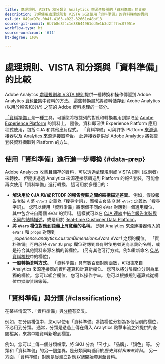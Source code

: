 ```yaml
---
title: 處理規則、VISTA 和分類與 Analytics 來源連接器的「資料準備」的比較
description: 了解使用處理規則和 VISTA 以及使用「資料準備」的資料轉換的異同
exl-id: 049ad97e-0b4f-4163-a022-32661e48bf13
source-git-commit: 6b7b8e8f1c1e88644961dd5e1b3d2ff7ec07951e
workflow-type: ht
source-wordcount: '611'
ht-degree: 100%

---
```


# 處理規則、VISTA 和分類與「資料準備」的比較

Adobe Analytics [處理規則和 VISTA 規則](https://experienceleague.adobe.com/docs/analytics/admin/admin-tools/processing-rules/processing-rules-configuration/processing-rule-order.html?lang=zh-Hant)提供一種轉換和操作傳遞到 Adobe Analytics [資料彙集](https://experienceleague.adobe.com/docs/analytics/analyze/reports-analytics/reporting-interface/overview-data-collection.html?lang=zh-Hant)中資料的方法。 這些轉換屬於將資料儲存到 Adobe Analytics (以用於報告和分析) 之前的 Adobe 資料處理的一部分。

[「資料準備」](https://experienceleague.adobe.com/docs/experience-platform/data-prep/home.html?lang=zh-Hant)是一種工具，可讓您將根據列的對應和轉換套用到擷取至 [Adobe Experience Platform](https://experienceleague.adobe.com/docs/experience-platform.html?lang=zh-Hant) 的資料上。 隨後，資料即可供 Experience Platform 應用程式使用，包括 CJA 和其他應用程式。 「資料準備」可與許多 Platform [來源連接器](https://experienceleague.adobe.com/docs/experience-platform/sources/home.html?lang=zh-Hant)以及 [Analytics 來源連接器](https://experienceleague.adobe.com/docs/experience-platform/sources/ui-tutorials/create/adobe-applications/analytics.html?lang=zh-Hant)整合。 此連接器提供從 Adobe Analytics 將報告套裝資料擷取到 Platform 的方法。

## 使用「資料準備」進行進一步轉換 {#data-prep}

Adobe Analytics 收集且儲存的資料，可以透過處理規則或 VISTA 規則 (或兩者) 來轉換。 但隨後透過 Analytics 來源連接器轉送到 Platform 的報告套裝，可能會再次使用「資料準備」進行轉換。 這可用於多種目的：

* **解決用於 CJA 和/或 RTCDP 的報告套裝之間的結構描述差異**。 例如，假設報告套裝 A 將 `eVar1` 定義為「搜尋字詞」，而報告套裝 B 將 `eVar2` 定義為「搜尋字詞」。 您可以使用「資料準備」將兩個不同的 eVar 對應到一個通用欄位，其中包含來自兩個 eVar 的資料。 這樣就可以在 [CJA 連線](/help/connections/overview.md)中[結合報告套裝與不同的結構描述](https://experienceleague.adobe.com/docs/analytics-platform/using/cja-usecases/combine-report-suites.html?lang=zh-Hant)，或是用於 [Real-time Customer Data Platform](https://experienceleague.adobe.com/docs/platform-learn/tutorials/application-services/rtcdp/understanding-the-real-time-customer-data-platform.html?lang=zh-Hant)。
* **將 `eVars` 欄位對應到語義上有意義的名稱**。 透過 Analytics 來源連接器傳入的 `eVars` 和 `props` 對應到 _\_experience.analytics.customDimensions.eVars.eVar1_ 之類的欄位。 「資料準備」可用於將 `eVar` 和 `prop` 欄位對應到具有對使用者更有意義的名稱，或是符合其他資料來源名稱的新欄位。 (另有其他可行方式，例如重新命名 [CJA 資料檢視](/help/data-views/create-dataview.md)中的欄位)。
* **一般轉換資料方式**。 「資料準備」具有數百個對應函數，可根據來自 Analytics 來源連接器的資料運算和計算新欄位。 您可以將分隔欄位分割為單獨的欄位。 您可以組合欄位。 您可以操作字串。 您可以根據規則運算式從欄位中擷取資訊等等。

## 「資料準備」與分類 {#classifications}

在某些情況下，「資料準備」與[分類](https://experienceleague.adobe.com/docs/analytics/components/classifications/c-classifications.html?lang=zh-Hant)有交叉。

例如，在分隔欄位中，您可以使用「資料準備」將該欄位分割為多個個別的欄位，不必用到分類。 通常，分類是透過上傳在傳入 Analytics 點擊串流之外提供的查閱檔案，來將中繼資料新增到欄位。

例如，您可以上傳一個分類檔案，將 SKU 分為「尺寸」、「品牌」、「顏色」等。 分類和「資料準備」的另一個差異，是分類同時適用於&#x200B;_歷史資料和未來資料_。 另一方面，「資料準備」對應是從建立對應&#x200B;_以後_&#x200B;開始套用至資料。
